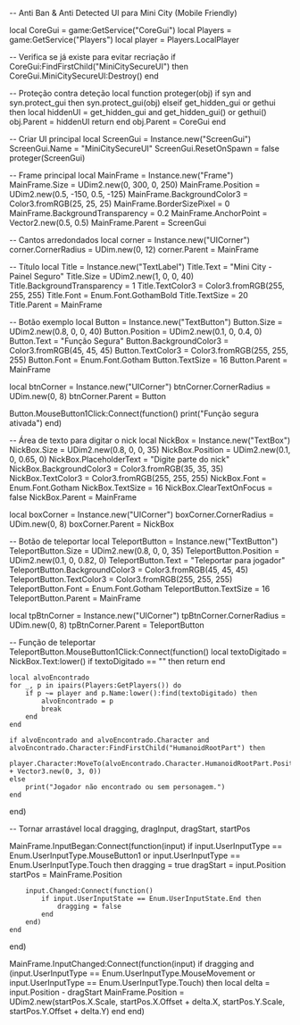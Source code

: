 -- Anti Ban & Anti Detected UI para Mini City (Mobile Friendly)

local CoreGui = game:GetService("CoreGui")
local Players = game:GetService("Players")
local player = Players.LocalPlayer

-- Verifica se já existe para evitar recriação
if CoreGui:FindFirstChild("MiniCitySecureUI") then
    CoreGui.MiniCitySecureUI:Destroy()
end

-- Proteção contra deteção
local function proteger(obj)
    if syn and syn.protect_gui then
        syn.protect_gui(obj)
    elseif get_hidden_gui or gethui then
        local hiddenUI = get_hidden_gui and get_hidden_gui() or gethui()
        obj.Parent = hiddenUI
        return
    end
    obj.Parent = CoreGui
end

-- Criar UI principal
local ScreenGui = Instance.new("ScreenGui")
ScreenGui.Name = "MiniCitySecureUI"
ScreenGui.ResetOnSpawn = false
proteger(ScreenGui)

-- Frame principal
local MainFrame = Instance.new("Frame")
MainFrame.Size = UDim2.new(0, 300, 0, 250)
MainFrame.Position = UDim2.new(0.5, -150, 0.5, -125)
MainFrame.BackgroundColor3 = Color3.fromRGB(25, 25, 25)
MainFrame.BorderSizePixel = 0
MainFrame.BackgroundTransparency = 0.2
MainFrame.AnchorPoint = Vector2.new(0.5, 0.5)
MainFrame.Parent = ScreenGui

-- Cantos arredondados
local corner = Instance.new("UICorner")
corner.CornerRadius = UDim.new(0, 12)
corner.Parent = MainFrame

-- Título
local Title = Instance.new("TextLabel")
Title.Text = "Mini City - Painel Seguro"
Title.Size = UDim2.new(1, 0, 0, 40)
Title.BackgroundTransparency = 1
Title.TextColor3 = Color3.fromRGB(255, 255, 255)
Title.Font = Enum.Font.GothamBold
Title.TextSize = 20
Title.Parent = MainFrame

-- Botão exemplo
local Button = Instance.new("TextButton")
Button.Size = UDim2.new(0.8, 0, 0, 40)
Button.Position = UDim2.new(0.1, 0, 0.4, 0)
Button.Text = "Função Segura"
Button.BackgroundColor3 = Color3.fromRGB(45, 45, 45)
Button.TextColor3 = Color3.fromRGB(255, 255, 255)
Button.Font = Enum.Font.Gotham
Button.TextSize = 16
Button.Parent = MainFrame

local btnCorner = Instance.new("UICorner")
btnCorner.CornerRadius = UDim.new(0, 8)
btnCorner.Parent = Button

Button.MouseButton1Click:Connect(function()
    print("Função segura ativada")
end)

-- Área de texto para digitar o nick
local NickBox = Instance.new("TextBox")
NickBox.Size = UDim2.new(0.8, 0, 0, 35)
NickBox.Position = UDim2.new(0.1, 0, 0.65, 0)
NickBox.PlaceholderText = "Digite parte do nick"
NickBox.BackgroundColor3 = Color3.fromRGB(35, 35, 35)
NickBox.TextColor3 = Color3.fromRGB(255, 255, 255)
NickBox.Font = Enum.Font.Gotham
NickBox.TextSize = 16
NickBox.ClearTextOnFocus = false
NickBox.Parent = MainFrame

local boxCorner = Instance.new("UICorner")
boxCorner.CornerRadius = UDim.new(0, 8)
boxCorner.Parent = NickBox

-- Botão de teleportar
local TeleportButton = Instance.new("TextButton")
TeleportButton.Size = UDim2.new(0.8, 0, 0, 35)
TeleportButton.Position = UDim2.new(0.1, 0, 0.82, 0)
TeleportButton.Text = "Teleportar para jogador"
TeleportButton.BackgroundColor3 = Color3.fromRGB(45, 45, 45)
TeleportButton.TextColor3 = Color3.fromRGB(255, 255, 255)
TeleportButton.Font = Enum.Font.Gotham
TeleportButton.TextSize = 16
TeleportButton.Parent = MainFrame

local tpBtnCorner = Instance.new("UICorner")
tpBtnCorner.CornerRadius = UDim.new(0, 8)
tpBtnCorner.Parent = TeleportButton

-- Função de teleportar
TeleportButton.MouseButton1Click:Connect(function()
    local textoDigitado = NickBox.Text:lower()
    if textoDigitado == "" then return end

    local alvoEncontrado
    for _, p in ipairs(Players:GetPlayers()) do
        if p ~= player and p.Name:lower():find(textoDigitado) then
            alvoEncontrado = p
            break
        end
    end

    if alvoEncontrado and alvoEncontrado.Character and alvoEncontrado.Character:FindFirstChild("HumanoidRootPart") then
        player.Character:MoveTo(alvoEncontrado.Character.HumanoidRootPart.Position + Vector3.new(0, 3, 0))
    else
        print("Jogador não encontrado ou sem personagem.")
    end
end)

-- Tornar arrastável
local dragging, dragInput, dragStart, startPos

MainFrame.InputBegan:Connect(function(input)
	if input.UserInputType == Enum.UserInputType.MouseButton1 or input.UserInputType == Enum.UserInputType.Touch then
		dragging = true
		dragStart = input.Position
		startPos = MainFrame.Position

		input.Changed:Connect(function()
			if input.UserInputState == Enum.UserInputState.End then
				dragging = false
			end
		end)
	end
end)

MainFrame.InputChanged:Connect(function(input)
	if dragging and (input.UserInputType == Enum.UserInputType.MouseMovement or input.UserInputType == Enum.UserInputType.Touch) then
		local delta = input.Position - dragStart
		MainFrame.Position = UDim2.new(startPos.X.Scale, startPos.X.Offset + delta.X,
			startPos.Y.Scale, startPos.Y.Offset + delta.Y)
	end
end)
